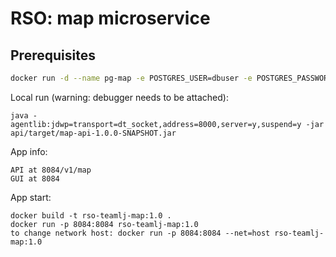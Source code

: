 # RSO: map microservice

## Prerequisites

```bash
docker run -d --name pg-map -e POSTGRES_USER=dbuser -e POSTGRES_PASSWORD=postgres -e POSTGRES_DB=mapTable -p 5436:5432 postgres:latest
```
Local run (warning: debugger needs to be attached):
```
java -agentlib:jdwp=transport=dt_socket,address=8000,server=y,suspend=y -jar api/target/map-api-1.0.0-SNAPSHOT.jar
```

App info:
```
API at 8084/v1/map
GUI at 8084
```

App start:
```
docker build -t rso-teamlj-map:1.0 .
docker run -p 8084:8084 rso-teamlj-map:1.0
to change network host: docker run -p 8084:8084 --net=host rso-teamlj-map:1.0
```

